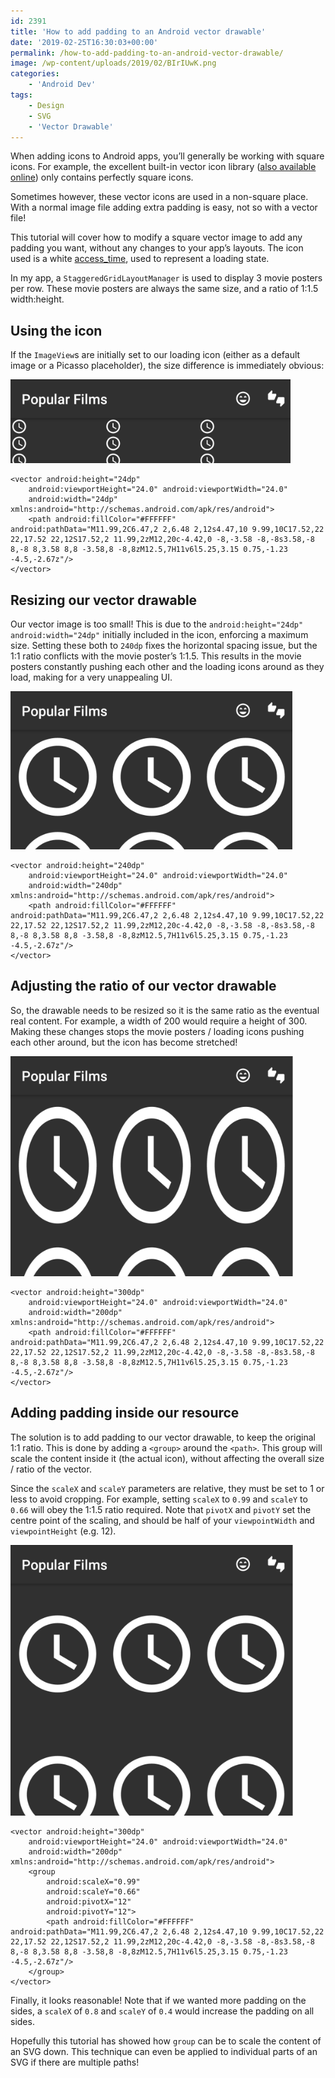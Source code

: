 ```yaml
---
id: 2391
title: 'How to add padding to an Android vector drawable'
date: '2019-02-25T16:30:03+00:00'
permalink: /how-to-add-padding-to-an-android-vector-drawable/
image: /wp-content/uploads/2019/02/BIrIUwK.png
categories:
    - 'Android Dev'
tags:
    - Design
    - SVG
    - 'Vector Drawable'
---
```


When adding icons to Android apps, you’ll generally be working with square icons. For example, the excellent built-in vector icon library ([also available online](https://material.io/tools/icons/?style=baseline)) only contains perfectly square icons.

Sometimes however, these vector icons are used in a non-square place. With a normal image file adding extra padding is easy, not so with a vector file!

This tutorial will cover how to modify a square vector image to add any padding you want, without any changes to your app’s layouts. The icon used is a white [access_time](https://material.io/tools/icons/?search=tim&icon=access_time), used to represent a loading state.

In my app, a `StaggeredGridLayoutManager` is used to display 3 movie posters per row. These movie posters are always the same size, and a ratio of 1:1.5 width:height.

## Using the icon

If the `ImageView`s are initially set to our loading icon (either as a default image or a Picasso placeholder), the size difference is immediately obvious:

[![](/wp-content/uploads/2019/02/1.png)](/wp-content/uploads/2019/02/1.png)

```
<vector android:height="24dp"
    android:viewportHeight="24.0" android:viewportWidth="24.0"
    android:width="24dp" xmlns:android="http://schemas.android.com/apk/res/android">
    <path android:fillColor="#FFFFFF" android:pathData="M11.99,2C6.47,2 2,6.48 2,12s4.47,10 9.99,10C17.52,22 22,17.52 22,12S17.52,2 11.99,2zM12,20c-4.42,0 -8,-3.58 -8,-8s3.58,-8 8,-8 8,3.58 8,8 -3.58,8 -8,8zM12.5,7H11v6l5.25,3.15 0.75,-1.23 -4.5,-2.67z"/>
</vector>
```

## Resizing our vector drawable

Our vector image is too small! This is due to the `android:height="24dp" android:width="24dp"` initially included in the icon, enforcing a maximum size. Setting these both to `240dp` fixes the horizontal spacing issue, but the 1:1 ratio conflicts with the movie poster’s 1:1.5. This results in the movie posters constantly pushing each other and the loading icons around as they load, making for a very unappealing UI.

[![](/wp-content/uploads/2019/02/2.png)](/wp-content/uploads/2019/02/2.png)

```
<vector android:height="240dp"
    android:viewportHeight="24.0" android:viewportWidth="24.0"
    android:width="240dp" xmlns:android="http://schemas.android.com/apk/res/android">
    <path android:fillColor="#FFFFFF" android:pathData="M11.99,2C6.47,2 2,6.48 2,12s4.47,10 9.99,10C17.52,22 22,17.52 22,12S17.52,2 11.99,2zM12,20c-4.42,0 -8,-3.58 -8,-8s3.58,-8 8,-8 8,3.58 8,8 -3.58,8 -8,8zM12.5,7H11v6l5.25,3.15 0.75,-1.23 -4.5,-2.67z"/>
</vector>
```

## Adjusting the ratio of our vector drawable

So, the drawable needs to be resized so it is the same ratio as the eventual real content. For example, a width of 200 would require a height of 300. Making these changes stops the movie posters / loading icons pushing each other around, but the icon has become stretched!

[![](/wp-content/uploads/2019/02/3.png)](/wp-content/uploads/2019/02/3.png)

```
<vector android:height="300dp"
    android:viewportHeight="24.0" android:viewportWidth="24.0"
    android:width="200dp" xmlns:android="http://schemas.android.com/apk/res/android">
    <path android:fillColor="#FFFFFF" android:pathData="M11.99,2C6.47,2 2,6.48 2,12s4.47,10 9.99,10C17.52,22 22,17.52 22,12S17.52,2 11.99,2zM12,20c-4.42,0 -8,-3.58 -8,-8s3.58,-8 8,-8 8,3.58 8,8 -3.58,8 -8,8zM12.5,7H11v6l5.25,3.15 0.75,-1.23 -4.5,-2.67z"/>
</vector>
```

## Adding padding inside our resource

The solution is to add padding to our vector drawable, to keep the original 1:1 ratio. This is done by adding a `<group>` around the `<path>`. This group will scale the content inside it (the actual icon), without affecting the overall size / ratio of the vector. 

Since the `scaleX` and `scaleY` parameters are relative, they must be set to 1 or less to avoid cropping. For example, setting `scaleX` to `0.99` and `scaleY` to `0.66` will obey the 1:1.5 ratio required. Note that `pivotX` and `pivotY` set the centre point of the scaling, and should be half of your `viewpointWidth` and `viewpointHeight` (e.g. 12).

[![](/wp-content/uploads/2019/02/4.png)](/wp-content/uploads/2019/02/4.png)

```
<vector android:height="300dp"
    android:viewportHeight="24.0" android:viewportWidth="24.0"
    android:width="200dp" xmlns:android="http://schemas.android.com/apk/res/android">
    <group
        android:scaleX="0.99"
        android:scaleY="0.66"
        android:pivotX="12"
        android:pivotY="12">
        <path android:fillColor="#FFFFFF" android:pathData="M11.99,2C6.47,2 2,6.48 2,12s4.47,10 9.99,10C17.52,22 22,17.52 22,12S17.52,2 11.99,2zM12,20c-4.42,0 -8,-3.58 -8,-8s3.58,-8 8,-8 8,3.58 8,8 -3.58,8 -8,8zM12.5,7H11v6l5.25,3.15 0.75,-1.23 -4.5,-2.67z"/>
    </group>
</vector>
```

Finally, it looks reasonable! Note that if we wanted more padding on the sides, a `scaleX` of `0.8` and `scaleY` of `0.4` would increase the padding on all sides.

Hopefully this tutorial has showed how `group` can be to scale the content of an SVG down. This technique can even be applied to individual parts of an SVG if there are multiple paths!